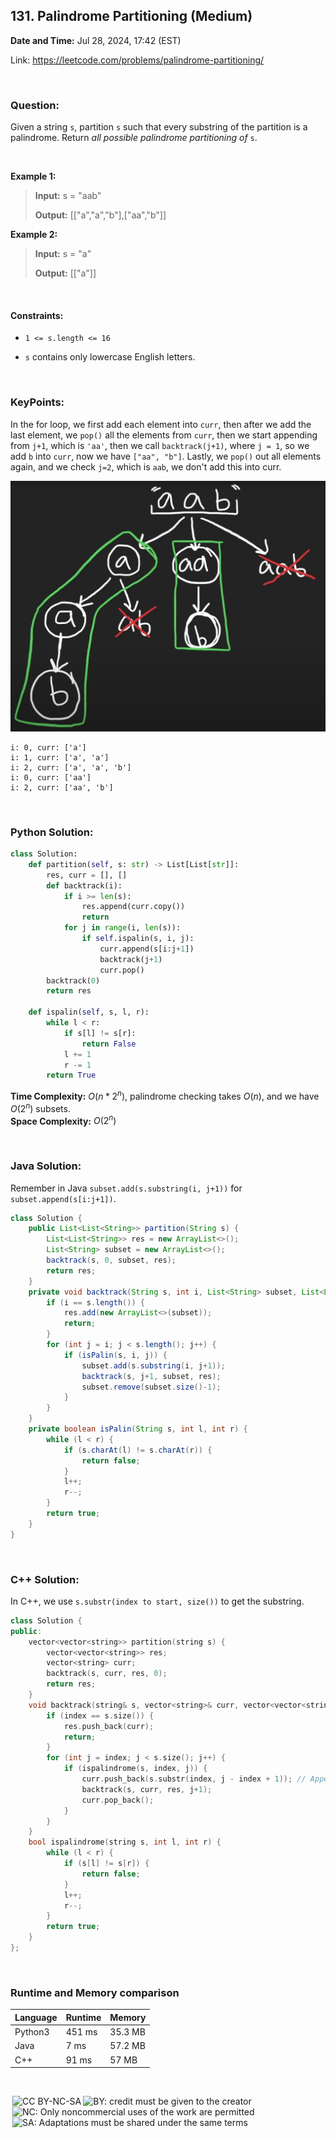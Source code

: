 ## 131. Palindrome Partitioning (Medium)
**Date and Time:** Jul 28, 2024, 17:42 (EST)

Link: https://leetcode.com/problems/palindrome-partitioning/

<br>

### Question:
Given a string `s`, partition `s` such that every substring of the partition is a palindrome. Return _all possible palindrome partitioning of_ `s`.

<br>

**Example 1:**
> **Input:** s = "aab"
> 
> **Output:** [["a","a","b"],["aa","b"]]

**Example 2:**
> **Input:** s = "a"
> 
> **Output:** [["a"]]

<br>

#### Constraints:
* `1 <= s.length <= 16`

* `s` contains only lowercase English letters.

<br>

### KeyPoints: 
In the for loop, we first add each element into `curr`, then after we add the last element, we `pop()` all the elements from `curr`, then we start appending from `j+1`, which is `'aa'`, then we call `backtrack(j+1)`, where `j = 1`, so we add `b` into `curr`, now we have `["aa", "b"]`. Lastly, we `pop()` out all elements again, and we check `j=2`, which is `aab`, we don't add this into curr.

<img src="../images/131.png" width=550>

```
i: 0, curr: ['a']
i: 1, curr: ['a', 'a']
i: 2, curr: ['a', 'a', 'b']
i: 0, curr: ['aa']
i: 2, curr: ['aa', 'b']
```

<br>

### Python Solution:
```python
class Solution:
    def partition(self, s: str) -> List[List[str]]:
        res, curr = [], []
        def backtrack(i):
            if i >= len(s):
                res.append(curr.copy())
                return
            for j in range(i, len(s)):
                if self.ispalin(s, i, j):
                    curr.append(s[i:j+1])
                    backtrack(j+1)
                    curr.pop()
        backtrack(0)
        return res

    def ispalin(self, s, l, r):
        while l < r:
            if s[l] != s[r]:
                return False
            l += 1
            r -= 1
        return True
```
**Time Complexity:** $O(n * 2^n)$, palindrome checking takes $O(n)$, and we have $O(2^n)$ subsets. <br>
**Space Complexity:** $O(2^n)$

<br>

### Java Solution:
Remember in Java `subset.add(s.substring(i, j+1))` for `subset.append(s[i:j+1])`.
```java
class Solution {
    public List<List<String>> partition(String s) {
        List<List<String>> res = new ArrayList<>();
        List<String> subset = new ArrayList<>();
        backtrack(s, 0, subset, res);
        return res;
    }   
    private void backtrack(String s, int i, List<String> subset, List<List<String>> res) {
        if (i == s.length()) {
            res.add(new ArrayList<>(subset));
            return;
        }
        for (int j = i; j < s.length(); j++) {
            if (isPalin(s, i, j)) {
                subset.add(s.substring(i, j+1));
                backtrack(s, j+1, subset, res);
                subset.remove(subset.size()-1);
            }
        }
    }
    private boolean isPalin(String s, int l, int r) {
        while (l < r) {
            if (s.charAt(l) != s.charAt(r)) {
                return false;
            }
            l++;
            r--;
        }
        return true;
    }
}
```

<br>

### C++ Solution:
In C++, we use `s.substr(index to start, size())` to get the substring.
```cpp
class Solution {
public:
    vector<vector<string>> partition(string s) {
        vector<vector<string>> res;
        vector<string> curr;
        backtrack(s, curr, res, 0);
        return res;
    }
    void backtrack(string& s, vector<string>& curr, vector<vector<string>>& res, int index) {
        if (index == s.size()) {
            res.push_back(curr);
            return;
        }
        for (int j = index; j < s.size(); j++) {
            if (ispalindrome(s, index, j)) {
                curr.push_back(s.substr(index, j - index + 1)); // Append substring s[index:j+1]
                backtrack(s, curr, res, j+1);
                curr.pop_back();
            }
        }   
    }
    bool ispalindrome(string s, int l, int r) {
        while (l < r) {
            if (s[l] != s[r]) {
                return false;
            }
            l++;
            r--;
        }
        return true;
    }
};
```

<br>

### Runtime and Memory comparison
|Language|Runtime|Memory|
|---|---|---|
|Python3|451 ms|35.3 MB|
|Java   |7 ms|57.2 MB|
|C++    |91 ms|57 MB|

<br>

<img style="height:22px!important;margin-left:3px;vertical-align:text-bottom;" src="https://mirrors.creativecommons.org/presskit/icons/cc.svg?ref=chooser-v1" alt="CC BY-NC-SA" title="CC BY-NC-SA"><img style="height:22px!important;margin-left:3px;vertical-align:text-bottom;" src="https://mirrors.creativecommons.org/presskit/icons/by.svg?ref=chooser-v1" alt="BY: credit must be given to the creator" title="BY: credit must be given to the creator"><img style="height:22px!important;margin-left:3px;vertical-align:text-bottom;" src="https://mirrors.creativecommons.org/presskit/icons/nc.svg?ref=chooser-v1" alt="NC: Only noncommercial uses of the work are permitted" title="NC: Only noncommercial uses of the work are permitted"><img style="height:22px!important;margin-left:3px;vertical-align:text-bottom;" src="https://mirrors.creativecommons.org/presskit/icons/sa.svg?ref=chooser-v1" alt="SA: Adaptations must be shared under the same terms" title="SA: Adaptations must be shared under the same terms">